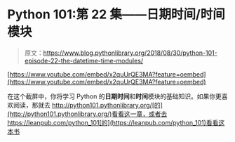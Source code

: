# Python 101:第 22 集——日期时间/时间模块

> 原文：<https://www.blog.pythonlibrary.org/2018/08/30/python-101-episode-22-the-datetime-time-modules/>

[https://www.youtube.com/embed/x2quUrQE3MA?feature=oembed](https://www.youtube.com/embed/x2quUrQE3MA?feature=oembed)

在这个截屏中，你将学习 Python 的**日期时间**和**时间**模块的基础知识。如果你更喜欢阅读，那就去 http://python101.pythonlibrary.org/[的](http://python101.pythonlibrary.org/)看看这一章，或者去 https://leanpub.com/python_101[的](https://leanpub.com/python_101)看看这本书